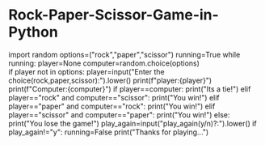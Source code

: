 # Rock-Paper-Scissor-Game-in-Python
import random
options=("rock","paper","scissor")
running=True
while running:
    player=None
    computer=random.choice(options)    
    if player not in options:
        player=input("Enter the choice(rock,paper,scissor):").lower()
    print(f"player:{player}")
    print(f"Computer:{computer}")
    if player==computer:
        print("Its a tie!")
    elif player=="rock" and computer=="scissor":
        print("You win!")
    elif player=="paper" and computer=="rock":
        print("You win!")
    elif player=="scissor" and computer=="paper":
        print("You win!")
    else:
        print("You lose the game!")
    play_again=input("play_again(y/n)?:").lower()
    if play_again!="y":
        running=False
print("Thanks for playing...")

